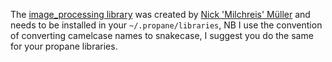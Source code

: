 The [image_processing library][image_processing] was created by [Nick 'Milchreis' Müller][Milchreis] and needs to be installed in your `~/.propane/libraries`, NB I use the convention of converting
camelcase names to snakecase, I suggest you do the same for your propane libraries.

[image_processing]:https://github.com/Milchreis/processing-imageprocessing
[Milchreis]:https://milchreisjunkie.wordpress.com/
